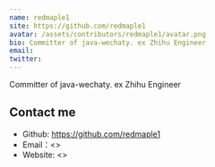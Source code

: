 ```yaml
---
name: redmaple1
site: https://github.com/redmaple1
avatar: /assets/contributors/redmaple1/avatar.png
bio: Committer of java-wechaty. ex Zhihu Engineer
email: 
twitter: 
---
```


Committer of java-wechaty. ex Zhihu Engineer

## Contact me

- Github: <https://github.com/redmaple1>
- Email：<>
- Website: <>
